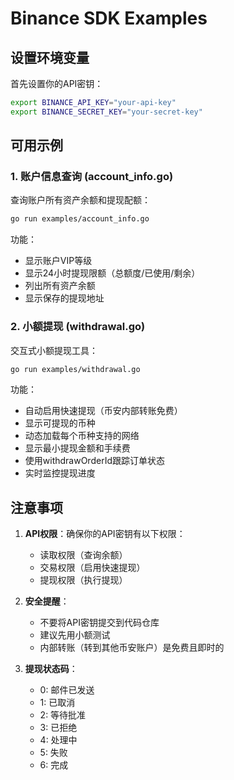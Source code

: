 # Binance SDK Examples

## 设置环境变量

首先设置你的API密钥：

```bash
export BINANCE_API_KEY="your-api-key"
export BINANCE_SECRET_KEY="your-secret-key"
```

## 可用示例

### 1. 账户信息查询 (account_info.go)

查询账户所有资产余额和提现配额：

```bash
go run examples/account_info.go
```

功能：
- 显示账户VIP等级
- 显示24小时提现限额（总额度/已使用/剩余）
- 列出所有资产余额
- 显示保存的提现地址

### 2. 小额提现 (withdrawal.go)

交互式小额提现工具：

```bash
go run examples/withdrawal.go
```

功能：
- 自动启用快速提现（币安内部转账免费）
- 显示可提现的币种
- 动态加载每个币种支持的网络
- 显示最小提现金额和手续费
- 使用withdrawOrderId跟踪订单状态
- 实时监控提现进度

## 注意事项

1. **API权限**：确保你的API密钥有以下权限：
   - 读取权限（查询余额）
   - 交易权限（启用快速提现）
   - 提现权限（执行提现）

2. **安全提醒**：
   - 不要将API密钥提交到代码仓库
   - 建议先用小额测试
   - 内部转账（转到其他币安账户）是免费且即时的

3. **提现状态码**：
   - 0: 邮件已发送
   - 1: 已取消
   - 2: 等待批准
   - 3: 已拒绝
   - 4: 处理中
   - 5: 失败
   - 6: 完成